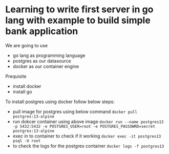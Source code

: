 # Learning to write first server in go lang with example to build simple bank application

We are going to use 
- go lang as programming language
- postgres as our datasource
- docker as our container engine

Prequisite 
- install docker
- install go

To install postgres using docker follow below steps:
- pull image for postgres using below command
`docker pull postgres:13-alpine`
- run dokcer container using above image
`docker run --name postgres13 -p 5432:5432 -e POSTGRES_USER=root -e POSTGRES_PASSOWRD=secret postgres:13-alpine`
- exec in to container to check if it working
`docker exec -it postgres13 psql -U root`
- to check the logs for the postgres container
`docker logs -f postgres13`